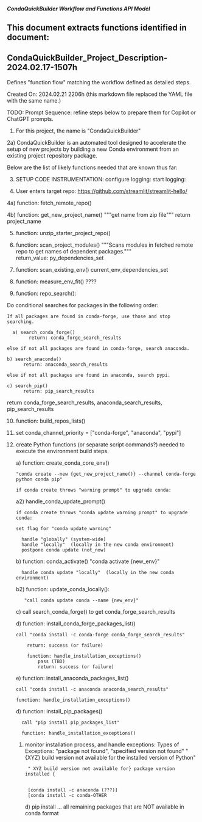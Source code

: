 ##### CondaQuickBuilder Workflow and Functions API Model
## This document extracts functions identified in document: 
## CondaQuickBuilder_Project_Description-2024.02.17-1507h 

Defines "function flow" matching the workflow defined as detailed steps.

Created On: 2024.02.21 2206h
(this markdown file replaced the YAML file with the same name.)

TODO: Prompt Sequence: refine steps below to prepare them for Copilot or ChatGPT prompts.

1) For this project, the name is "CondaQuickBuilder"

2a) CondaQuickBuilder is an automated tool designed to accelerate the setup of new projects by building a new Conda environment from an existing project repository package.

Below are the list of likely functions needed that are known thus far: 

3) SETUP CODE INSTRUMENTATION: 
    configure logging:
    start logging: 

4) User enters target repo: https://github.com/streamlit/streamlit-hello/

4a)    function: fetch_remote_repo()

4b) function: get_new_project_name()
        """get name from zip file"""
        return project_name

5) function: unzip_starter_project_repo()

6) function: scan_project_modules()
    """Scans modules in fetched remote repo to get  names of dependent packages."""  
    return_value: py_dependencies_set

7) function: scan_existing_env()
            current_env_dependencies_set
    
8) function: measure_env_fit() ???? 

9) function: repo_search(): 

  Do conditional searches for packages in the following order:

    If all packages are found in conda-forge, use those and stop searching.

      a) search_conda_forge()
            return: conda_forge_search_results
    
    else if not all packages are found in conda-forge, search anaconda.

    b) search_anaconda() 
          return: anaconda_search_results
    
    else if not all packages are found in anaconda, search pypi.
    
    c) search_pip()
          return: pip_search_results

  return conda_forge_search_results, anaconda_search_results, pip_search_results

10) function: build_repos_lists()

11) set conda_channel_priority = ["conda-forge", "anaconda", "pypi"]

12) create Python functions (or separate script commands?) needed to execute the environment build steps.

    a) function: create_conda_core_env() 

        "conda create --new {get_new_project_name()} --channel conda-forge python conda pip"

        if conda create throws "warning prompt" to upgrade conda:

    a2) handle_conda_update_prompt() 

        if conda create throws "conda update warning prompt" to upgrade conda:

        set flag for "conda update warning"

          handle "globally" (system-wide)
          handle "locally"  (locally in the new conda environment)
          postpone conda update (not_now)

    b) function: conda_activate() 
            "conda activate {new_env}"

          handle conda update "locally"  (locally in the new conda environment)

     b2)  function: update_conda_locally():
           
           "call conda update conda --name {new_env}"

    c) call search_conda_forge() to get conda_forge_search_results

    d) function: install_conda_forge_packages_list() 

        call "conda install -c conda-forge conda_forge_search_results"

            return: success (or failure)

            function: handle_installation_exceptions()
                pass (TBD)
                return: success (or failure)

    e) function: install_anaconda_packages_list() 

        call "conda install -c anaconda anaconda_search_results"

        function: handle_installation_exceptions()

    d) function: install_pip_packages() 

          call "pip install pip_packages_list"

          function: handle_installation_exceptions()




    1) monitor installation process, and handle exceptions: 
        Types of Exceptions: 
            "package not found", 
            "specified version not found"
            "{XYZ} build version not available for the installed version of Python"

            " XYZ build version not available for} package version installed {


            [conda install -c anaconda (???)]
            [conda install -c conda-OTHER

        d) pip install ... all remaining packages that are NOT available in conda format
